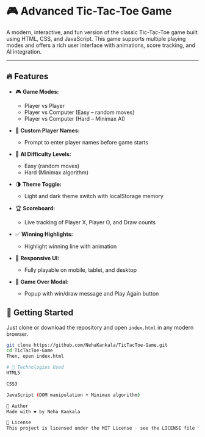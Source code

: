# 🎮 Advanced Tic-Tac-Toe Game

A modern, interactive, and fun version of the classic Tic-Tac-Toe game built using HTML, CSS, and JavaScript. This game supports multiple playing modes and offers a rich user interface with animations, score tracking, and AI integration.

---

## 🔥 Features

- 🎮 **Game Modes:**
  - Player vs Player
  - Player vs Computer (Easy – random moves)
  - Player vs Computer (Hard – Minimax AI)

- 👥 **Custom Player Names:**
  - Prompt to enter player names before game starts

- 🧠 **AI Difficulty Levels:**
  - Easy (random moves)
  - Hard (Minimax algorithm)

- 🌗 **Theme Toggle:**
  - Light and dark theme switch with localStorage memory

- 🏆 **Scoreboard:**
  - Live tracking of Player X, Player O, and Draw counts

- ✅ **Winning Highlights:**
  - Highlight winning line with animation

- 📱 **Responsive UI:**
  - Fully playable on mobile, tablet, and desktop

- 🎉 **Game Over Modal:**
  - Popup with win/draw message and Play Again button

## 🚀 Getting Started

Just clone or download the repository and open `index.html` in any modern browser.

```bash
git clone https://github.com/NehaKankala/TicTacToe-Game.git
cd TicTacToe-Game
Then, open index.html

# 🧠 Technologies Used
HTML5

CSS3

JavaScript (DOM manipulation + Minimax algorithm)

🙌 Author
Made with ❤️ by Neha Kankala

📄 License
This project is licensed under the MIT License - see the LICENSE file for details.
